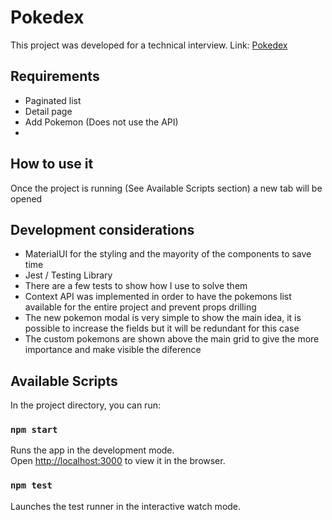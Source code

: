 # Pokedex

This project was developed for a technical interview.
Link: [Pokedex](https://lucaasrojas-pokedex.netlify.app/)

## Requirements
- Paginated list
- Detail page
- Add Pokemon (Does not use the API)
- 

## How to use it

Once the project is running (See Available Scripts section) a new tab will be opened

## Development considerations

- MaterialUI for the styling and the mayority of the components to save time
- Jest / Testing Library
- There are a few tests to show how I use to solve them
- Context API was implemented in order to have the pokemons list available for the entire project and prevent props drilling
- The new pokemon modal is very simple to show the main idea, it is possible to increase the fields but it will be redundant for this case
- The custom pokemons are shown above the main grid to give the more importance and make visible the diference


## Available Scripts

In the project directory, you can run:

### `npm start`

Runs the app in the development mode.\
Open [http://localhost:3000](http://localhost:3000) to view it in the browser.

### `npm test`

Launches the test runner in the interactive watch mode.

